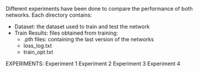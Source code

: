 Different experiments have been done to compare the performance of both networks.
Each directory contains:
- Dataset: the dataset used to train and test the network
- Train Results: files obtained from training:
  - .pth files: containing the last version of the networks
  - loss_log.txt
  - train_opt.txt

EXPERIMENTS:
Experiment 1
Experiment 2
Experiment 3
Experiment 4
